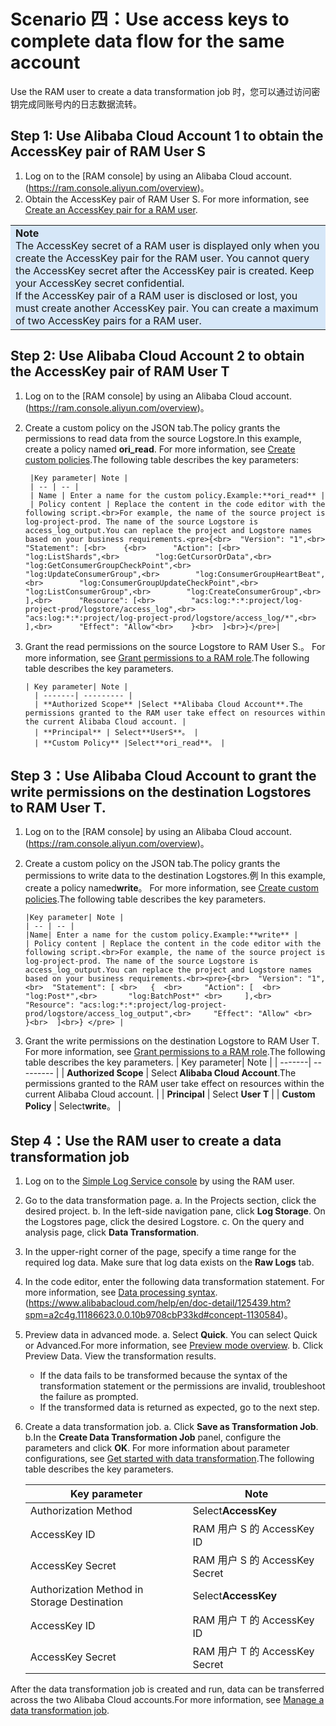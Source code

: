 # Scenario 四：Use access keys to complete data flow for the same account

Use the RAM user to create a data transformation job 时，您可以通过访问密钥完成同账号内的日志数据流转。

## Step 1: Use Alibaba Cloud Account 1 to obtain the AccessKey pair of RAM User S

1. Log on to the [RAM console] by using an Alibaba Cloud account.(https://ram.console.aliyun.com/overview)。
2. Obtain the AccessKey pair of RAM User S.
For more information, see [Create an AccessKey pair for a RAM user](https://www.alibabacloud.com/help/en/doc-detail/215905.htm?spm=a2c4g.11186623.0.0.2f5c4bebZ0UBih#task-188766).
 <table><tr><td bgcolor="#d6e7f8"><b>Note</b><br> The AccessKey secret of a RAM user is displayed only when you create the AccessKey pair for the RAM user. You cannot query the AccessKey secret after the AccessKey pair is created. Keep your AccessKey secret confidential.<br>If the AccessKey pair of a RAM user is disclosed or lost, you must create another AccessKey pair. You can create a maximum of two AccessKey pairs for a RAM user.  </td></tr></table>

## Step 2: Use Alibaba Cloud Account 2 to obtain the AccessKey pair of RAM User T

1.  Log on to the [RAM console] by using an Alibaba Cloud account.(https://ram.console.aliyun.com/overview)。
2.  Create a custom policy on the JSON tab.The policy grants the permissions to read data from the source Logstore.In this example, create a policy named **ori_read**.
    For more information, see [Create custom policies](https://www.alibabacloud.com/help/en/doc-detail/93733.htm?spm=a2c4g.11186623.0.0.16f11ff58fILkp#task-2149286).The following table describes the key parameters:

         |Key parameter| Note |
         | -- | -- |
         | Name | Enter a name for the custom policy.Example:**ori_read** |
         | Policy content | Replace the content in the code editor with the following script.<br>For example, the name of the source project is log-project-prod. The name of the source Logstore is access_log_output.You can replace the project and Logstore names based on your business requirements.<pre>{<br>  "Version": "1",<br>  "Statement": [<br>    {<br>      "Action": [<br>        "log:ListShards",<br>        "log:GetCursorOrData",<br>        "log:GetConsumerGroupCheckPoint",<br>        "log:UpdateConsumerGroup",<br>        "log:ConsumerGroupHeartBeat",<br>        "log:ConsumerGroupUpdateCheckPoint",<br>        "log:ListConsumerGroup",<br>        "log:CreateConsumerGroup",<br>      ],<br>      "Resource": [<br>        "acs:log:*:*:project/log-project-prod/logstore/access_log",<br>        "acs:log:*:*:project/log-project-prod/logstore/access_log/*",<br>      ],<br>      "Effect": "Allow"<br>    }<br>  ]<br>}</pre>|

3.  Grant the read permissions on the source Logstore to RAM User S.。
    For more information, see [Grant permissions to a RAM role](https://www.alibabacloud.com/help/en/doc-detail/116147.htm?spm=a2c4g.11186623.0.0.16f12d7ayYMcWn#task-187801).The following table describes the key parameters.

        | Key parameter| Note |
          | -------| --------- |
          | **Authorized Scope** |Select **Alibaba Cloud Account**.The permissions granted to the RAM user take effect on resources within the current Alibaba Cloud account. |
          | **Principal** | Select**UserS**。 |
          | **Custom Policy** |Select**ori_read**。 |

## Step 3：Use Alibaba Cloud Account to grant the write permissions on the destination Logstores to RAM User T.

1.  Log on to the [RAM console] by using an Alibaba Cloud account.(https://ram.console.aliyun.com/overview)。
2.  Create a custom policy on the JSON tab.The policy grants the permissions to write data to the destination Logstores.例 In this example, create a policy named**write**。
    For more information, see [Create custom policies](https://www.alibabacloud.com/help/en/doc-detail/93733.htm?spm=a2c4g.11186623.0.0.720664a1umWb1J#task-2149286).The following table describes the key parameters.

        |Key parameter| Note |
        | -- | -- |
        |Name| Enter a name for the custom policy.Example:**write** |
        | Policy content | Replace the content in the code editor with the following script.<br>For example, the name of the source project is log-project-prod. The name of the source Logstore is access_log_output.You can replace the project and Logstore names based on your business requirements.<br><pre>{<br>  "Version": "1", <br>  "Statement": [ <br>   {  <br>     "Action": [  <br>       "log:Post*",<br>       "log:BatchPost*" <br>     ],<br>     "Resource": "acs:log:*:*:project/log-project-prod/logstore/access_log_output",<br>     "Effect": "Allow" <br>   }<br>  ]<br>} </pre> |

3.  Grant the write permissions on the destination Logstore to RAM User T.
    For more information, see [Grant permissions to a RAM role](https://www.alibabacloud.com/help/en/doc-detail/116147.htm?spm=a2c4g.11186623.0.0.16f12d7ayYMcWn#task-187801).The following table describes the key parameters.
    | Key parameter| Note |
    | -------| --------- |
    | **Authorized Scope** | Select **Alibaba Cloud Account**.The permissions granted to the RAM user take effect on resources within the current Alibaba Cloud account. |
    | **Principal** | Select **User T** |
    | **Custom Policy** | Select**write**。 |

## Step 4：Use the RAM user to create a data transformation job

1. Log on to the [Simple Log Service console](https://sls.console.aliyun.com/?spm=a2c4g.11186623.0.0.10b94450uwe8VN) by using the RAM user.
2. Go to the data transformation page.
   a. In the Projects section, click the desired project.
   b. In the left-side navigation pane, click **Log Storage**. On the Logstores page, click the desired Logstore.
   c. On the query and analysis page, click **Data Transformation**.
3. In the upper-right corner of the page, specify a time range for the required log data.
   Make sure that log data exists on the **Raw Logs** tab.
4. In the code editor, enter the following data transformation statement.
   For more information, see [Data processing syntax](https://www.alibabacloud.com/help/en/doc-detail/125439.htm?spm=a2c4g.11186623.0.0.10b9708cbP33kd#concept-1130584).(https://www.alibabacloud.com/help/en/doc-detail/125439.htm?spm=a2c4g.11186623.0.0.10b9708cbP33kd#concept-1130584)。
5. Preview data in advanced mode.
   a. Select **Quick**.
   You can select Quick or Advanced.For more information, see [Preview mode overview](https://www.alibabacloud.com/help/en/doc-detail/175654.htm?spm=a2c4g.11186623.0.0.10b9708cCzGvXG#task-2565077).
   b. Click Preview Data.
   View the transformation results.

   - If the data fails to be transformed because the syntax of the transformation statement or the permissions are invalid, troubleshoot the failure as prompted.
   - If the transformed data is returned as expected, go to the next step.

6. Create a data transformation job.
   a. Click **Save as Transformation Job**.
   b.In the **Create Data Transformation Job** panel, configure the parameters and click **OK**.
   For more information about parameter configurations, see [Get started with data transformation](https://www.alibabacloud.com/help/en/doc-detail/140895.htm?spm=a2c4g.11186623.0.0.10b94b411wYwnX#task-2316153).The following table describes the key parameters.


   | Key parameter                               | Note                           |
   | ------------------------------------------- | ------------------------------ |
   | Authorization Method                        | Select**AccessKey**            |
   | AccessKey ID                                | RAM 用户 S 的 AccessKey ID     |
   | AccessKey Secret                            | RAM 用户 S 的 AccessKey Secret |
   | Authorization Method in Storage Destination | Select**AccessKey**            |
   | AccessKey ID                                | RAM 用户 T 的 AccessKey ID     |
   | AccessKey Secret                            | RAM 用户 T 的 AccessKey Secret |

After the data transformation job is created and run, data can be transferred across the two Alibaba Cloud accounts.For more information, see [Manage a data transformation job](https://www.alibabacloud.com/help/en/doc-detail/128744.htm?spm=a2c4g.11186623.0.0.10b92b0d2iORzE#task-1580295).
